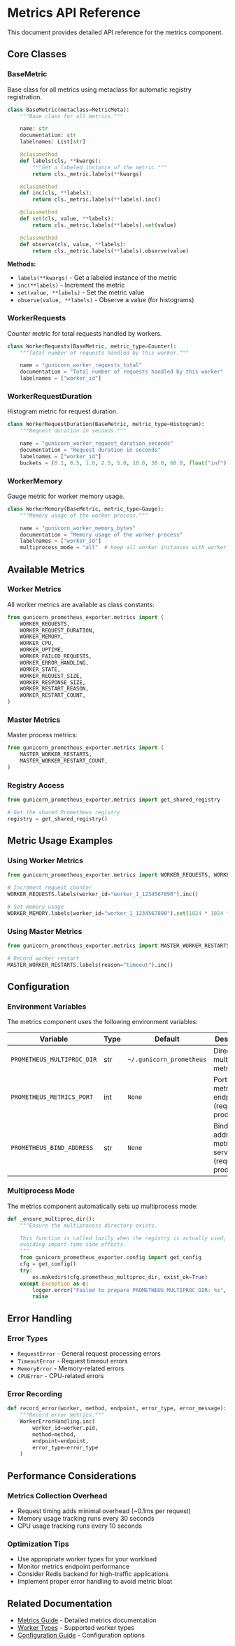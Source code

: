 # Metrics API Reference

This document provides detailed API reference for the metrics component.

## Core Classes

### BaseMetric

Base class for all metrics using metaclass for automatic registry registration.

```python
class BaseMetric(metaclass=MetricMeta):
    """Base class for all metrics."""

    name: str
    documentation: str
    labelnames: List[str]

    @classmethod
    def labels(cls, **kwargs):
        """Get a labeled instance of the metric."""
        return cls._metric.labels(**kwargs)

    @classmethod
    def inc(cls, **labels):
        return cls._metric.labels(**labels).inc()

    @classmethod
    def set(cls, value, **labels):
        return cls._metric.labels(**labels).set(value)

    @classmethod
    def observe(cls, value, **labels):
        return cls._metric.labels(**labels).observe(value)
```

**Methods:**

- `labels(**kwargs)` - Get a labeled instance of the metric
- `inc(**labels)` - Increment the metric
- `set(value, **labels)` - Set the metric value
- `observe(value, **labels)` - Observe a value (for histograms)

### WorkerRequests

Counter metric for total requests handled by workers.

```python
class WorkerRequests(BaseMetric, metric_type=Counter):
    """Total number of requests handled by this worker."""

    name = "gunicorn_worker_requests_total"
    documentation = "Total number of requests handled by this worker"
    labelnames = ["worker_id"]
```

### WorkerRequestDuration

Histogram metric for request duration.

```python
class WorkerRequestDuration(BaseMetric, metric_type=Histogram):
    """Request duration in seconds."""

    name = "gunicorn_worker_request_duration_seconds"
    documentation = "Request duration in seconds"
    labelnames = ["worker_id"]
    buckets = (0.1, 0.5, 1.0, 2.5, 5.0, 10.0, 30.0, 60.0, float("inf"))
```

### WorkerMemory

Gauge metric for worker memory usage.

```python
class WorkerMemory(BaseMetric, metric_type=Gauge):
    """Memory usage of the worker process."""

    name = "gunicorn_worker_memory_bytes"
    documentation = "Memory usage of the worker process"
    labelnames = ["worker_id"]
    multiprocess_mode = "all"  # Keep all worker instances with worker_id labels
```

## Available Metrics

### Worker Metrics

All worker metrics are available as class constants:

```python
from gunicorn_prometheus_exporter.metrics import (
    WORKER_REQUESTS,
    WORKER_REQUEST_DURATION,
    WORKER_MEMORY,
    WORKER_CPU,
    WORKER_UPTIME,
    WORKER_FAILED_REQUESTS,
    WORKER_ERROR_HANDLING,
    WORKER_STATE,
    WORKER_REQUEST_SIZE,
    WORKER_RESPONSE_SIZE,
    WORKER_RESTART_REASON,
    WORKER_RESTART_COUNT,
)
```

### Master Metrics

Master process metrics:

```python
from gunicorn_prometheus_exporter.metrics import (
    MASTER_WORKER_RESTARTS,
    MASTER_WORKER_RESTART_COUNT,
)
```

### Registry Access

```python
from gunicorn_prometheus_exporter.metrics import get_shared_registry

# Get the shared Prometheus registry
registry = get_shared_registry()
```

## Metric Usage Examples

### Using Worker Metrics

```python
from gunicorn_prometheus_exporter.metrics import WORKER_REQUESTS, WORKER_MEMORY

# Increment request counter
WORKER_REQUESTS.labels(worker_id="worker_1_1234567890").inc()

# Set memory usage
WORKER_MEMORY.labels(worker_id="worker_1_1234567890").set(1024 * 1024 * 100)  # 100MB
```

### Using Master Metrics

```python
from gunicorn_prometheus_exporter.metrics import MASTER_WORKER_RESTARTS

# Record worker restart
MASTER_WORKER_RESTARTS.labels(reason="timeout").inc()
```

## Configuration

### Environment Variables

The metrics component uses the following environment variables:

| Variable | Type | Default | Description |
|----------|------|---------|-------------|
| `PROMETHEUS_MULTIPROC_DIR` | str | `~/.gunicorn_prometheus` | Directory for multiprocess metrics |
| `PROMETHEUS_METRICS_PORT` | int | `None` | Port for metrics endpoint (required in production) |
| `PROMETHEUS_BIND_ADDRESS` | str | `None` | Bind address for metrics server (required in production) |

### Multiprocess Mode

The metrics component automatically sets up multiprocess mode:

```python
def _ensure_multiproc_dir():
    """Ensure the multiprocess directory exists.

    This function is called lazily when the registry is actually used,
    avoiding import-time side effects.
    """
    from gunicorn_prometheus_exporter.config import get_config
    cfg = get_config()
    try:
        os.makedirs(cfg.prometheus_multiproc_dir, exist_ok=True)
    except Exception as e:
        logger.error("Failed to prepare PROMETHEUS_MULTIPROC_DIR: %s", e)
        raise
```

## Error Handling

### Error Types

- `RequestError` - General request processing errors
- `TimeoutError` - Request timeout errors
- `MemoryError` - Memory-related errors
- `CPUError` - CPU-related errors

### Error Recording

```python
def record_error(worker, method, endpoint, error_type, error_message):
    """Record error metrics."""
    WorkerErrorHandling.inc(
        worker_id=worker.pid,
        method=method,
        endpoint=endpoint,
        error_type=error_type
    )
```

## Performance Considerations

### Metrics Collection Overhead

- Request timing adds minimal overhead (~0.1ms per request)
- Memory usage tracking runs every 30 seconds
- CPU usage tracking runs every 10 seconds

### Optimization Tips

- Use appropriate worker types for your workload
- Monitor metrics endpoint performance
- Consider Redis backend for high-traffic applications
- Implement proper error handling to avoid metric bloat

## Related Documentation

- [Metrics Guide](index.md) - Detailed metrics documentation
- [Worker Types](worker-types.md) - Supported worker types
- [Configuration Guide](../config/configuration.md) - Configuration options
